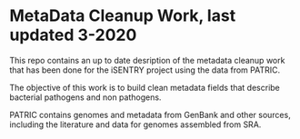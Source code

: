 

# MetaData Cleanup Work, last updated 3-2020

This repo contains an up to date desription of the metadata cleanup work that has been done for the iSENTRY project using the data from PATRIC.

The objective of this work is to build clean metadata fields that describe bacterial pathogens and non pathogens. 

PATRIC contains genomes and metadata from GenBank and other sources, including the literature and data for genomes assembled from SRA.







